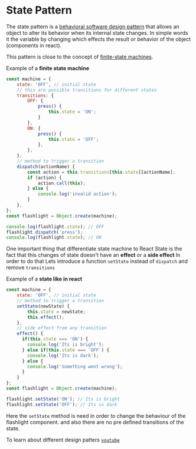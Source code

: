 # State Pattern

The state pattern is a [behavioral software design pattern](https://en.wikipedia.org/wiki/Software_design_pattern) that allows an object to alter its behavior when its internal state changes. In simple words it the variable by changing which effects the result or behavior of the object (components in react).

This pattern is close to the concept of [finite-state machines](https://en.wikipedia.org/wiki/Finite-state_machine).

Example of a **finite state machine**
```javascript
const machine = {
    state: 'OFF', // initial state
    // this are possible transitions for different states
    transitions: {
        OFF: {
            press() {
                this.state = 'ON';
            }
        },
        ON: {
            press() {
                this.state = 'OFF';
            },
        },
    },
    // method to trigger a transition
    dispatch(actionName) {
        const action = this.transitions[this.state][actionName];
        if (action) {
            action.call(this);
        } else {
            console.log('invalid action');
        }
    },
};
const flashlight = Object.create(machine);

console.log(flashlight.state); // OFF
flashlight.dispatch('press'); 
console.log(flashlight.state); // ON
```

One important thing that differentiate state machine to React State is the fact that this changes of state doesn't have an **effect** or a **side effect** In order to do that Lets introduce a function `setState` instead of `dispatch` and remove `transitions`

Example of a **state like in react**
```javascript
const machine = {
    state: 'OFF', // initial state
    // method to trigger a transition
    setState(newState) {
        this.state = newState;
        this.effect();
    },
    // side effect from any transition
    effect() {
      if(this.state === 'ON') {
        console.log('Its is bright');
      } else if(this.state === 'OFF') {
        console.log('Its is dark');
      } else {
        console.log('Something went wrong');
      }
    }
};
const flashlight = Object.create(machine); 

flashlight.setState('ON'); // Its is bright
flashlight.setState('OFF'); // Its is dark
```
Here the `setState` method is need in order to change the behaviour of the flashlight component. and also there are no pre defined transitions of the state.

To learn about different design patters [`youtube`](https://youtu.be/tv-_1er1mWI)